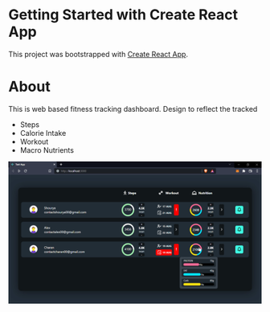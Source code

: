 # Getting Started with Create React App

This project was bootstrapped with [Create React App](https://github.com/facebook/create-react-app).

# About

This is web based fitness tracking dashboard.
Design to reflect the tracked 
* Steps
* Calorie Intake
* Workout
* Macro Nutrients

<img src="screenshot.png">